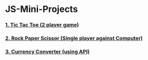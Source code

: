 # JS-Mini-Projects

### <a href="https://ayuxi03.github.io/JS-Mini-Projects/tictactoe/tictactoe.html">1. Tic Tac Toe (2 player game) </a>
### <a href="https://ayuxi03.github.io/JS-Mini-Projects/rock-paper-scissor/rps.html">2. Rock Paper Scissor (Single player against Computer) </a>
### <a href="https://ayuxi03.github.io/JS-Mini-Projects/currency_converter/currency_converter.html">3. Currency Converter (using API)</a>
